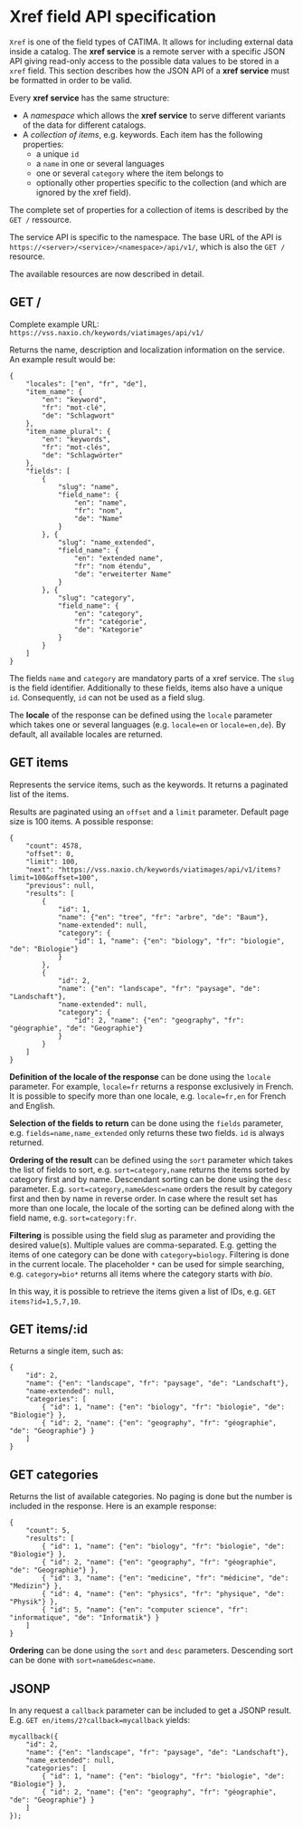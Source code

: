 # Xref field API specification

`Xref` is one of the field types of CATIMA. It allows for including external data inside a catalog. The **xref service** is a remote server with a specific JSON API giving read-only access to the possible data values to be stored in a `xref` field. This section describes how the JSON API of a **xref service** must be formatted in order to be valid.

Every **xref service** has the same structure:

- A *namespace* which allows the **xref service** to serve different variants of the data for different catalogs.
- A *collection of items*, e.g. keywords. Each item has the following properties:
	- a unique `id`
	- a `name` in one or several languages
	- one or several `category` where the item belongs to
	- optionally other properties specific to the collection (and which are ignored by the xref field).

The complete set of properties for a collection of items is described by the `GET /` ressource.

The service API is specific to the namespace. The base URL of the API is `https://<server>/<service>/<namespace>/api/v1/`, which is also the `GET / ` resource.

The available resources are now described in detail.

## GET /

Complete example URL: 
`https://vss.naxio.ch/keywords/viatimages/api/v1/`

Returns the name, description and localization information on the service. An example result would be:

	{
		"locales": ["en", "fr", "de"],
		"item_name": {
			"en": "keyword",
			"fr": "mot-clé",
			"de": "Schlagwort"
		},
		"item_name_plural": {
			"en": "keywords",
			"fr": "mot-clés",
			"de": "Schlagwörter"
		},
		"fields": [
			{
				"slug": "name",
				"field_name": {
					"en": "name",
					"fr": "nom",
					"de": "Name"
				}
			}, {
				"slug": "name_extended",
				"field_name": {
					"en": "extended name",
					"fr": "nom étendu",
					"de": "erweiterter Name"
				}
			}, {
				"slug": "category",
				"field_name": {
					"en": "category",
					"fr": "catégorie",
					"de": "Kategorie"
				}
			}
		]
	}

The fields `name` and `category` are mandatory parts of a xref service. The `slug` is the field identifier. Additionally to these fields, items also have a unique `id`. Consequently, `id` can not be used as a field slug.

The **locale** of the response can be defined using the `locale` parameter which takes one or several languages (e.g. `locale=en` or `locale=en,de`). By default, all available locales are returned.


## GET items

Represents the service items, such as the keywords. It returns a paginated list of the items. 

Results are paginated using an `offset` and a `limit` parameter.
Default page size is 100 items. A possible response:

	{
		"count": 4578,
		"offset": 0,
		"limit": 100,
		"next": "https://vss.naxio.ch/keywords/viatimages/api/v1/items?limit=100&offset=100",
		"previous": null,
		"results": [
			{
				"id": 1,
				"name": {"en": "tree", "fr": "arbre", "de": "Baum"},
				"name-extended": null,
				"category": {
					"id": 1, "name": {"en": "biology", "fr": "biologie", "de": "Biologie"}
				}
			},
			{
				"id": 2,
				"name": {"en": "landscape", "fr": "paysage", "de": "Landschaft"},
				"name-extended": null,
				"category": {
					"id": 2, "name": {"en": "geography", "fr": "géographie", "de": "Geographie"}
				}
			}
		]
	}

**Definition of the locale of the response** can be done using the `locale` parameter. For example, `locale=fr` returns a response exclusively in French. It is possible to specify more than one locale, e.g. `locale=fr,en` for French and English.

**Selection of the fields to return** can be done using the `fields` parameter, e.g. `fields=name,name_extended` only returns these two fields. `id` is always returned.

**Ordering of the result** can be defined using the `sort` parameter which takes the list of fields to sort, e.g. `sort=category,name` returns the items sorted by category first and by name. Descendant sorting can be done using the `desc` parameter. E.g. `sort=category,name&desc=name` orders the result by category first and then by name in reverse order. In case where the result set has more than one locale, the locale of the sorting can be defined along with the field name, e.g. `sort=category:fr`.

**Filtering** is possible using the field slug as parameter and providing the desired value(s). Multiple values are comma-separated. E.g. getting the items of one category can be done with `category=biology`. Filtering is done in the current locale. The placeholder `*` can be used for simple searching, e.g. `category=bio*` returns all items where the category starts with *bio*.

In this way, it is possible to retrieve the items given a list of IDs, e.g. `GET items?id=1,5,7,10`.


## GET items/:id

Returns a single item, such as:

	{
		"id": 2,
		"name": {"en": "landscape", "fr": "paysage", "de": "Landschaft"},
		"name-extended": null,
		"categories": [
			{ "id": 1, "name": {"en": "biology", "fr": "biologie", "de": "Biologie"} },
			{ "id": 2, "name": {"en": "geography", "fr": "géographie", "de": "Geographie"} }
		]
	}


## GET categories

Returns the list of available categories. No paging is done but the number is included in the response. Here is an example response:

	{
		"count": 5,
		"results": [
			{ "id": 1, "name": {"en": "biology", "fr": "biologie", "de": "Biologie"} },
			{ "id": 2, "name": {"en": "geography", "fr": "géographie", "de": "Geographie"} },
			{ "id": 3, "name": {"en": "medicine", "fr": "médicine", "de": "Medizin"} },
			{ "id": 4, "name": {"en": "physics", "fr": "physique", "de": "Physik"} },
			{ "id": 5, "name": {"en": "computer science", "fr": "informatique", "de": "Informatik"} }
		]
	}

**Ordering** can be done using the `sort` and `desc` parameters. Descending sort can be done with `sort=name&desc=name`.


## JSONP

In any request a `callback` parameter can be included to get a JSONP result. E.g. `GET en/items/2?callback=mycallback` yields:

	mycallback({
		"id": 2,
		"name": {"en": "landscape", "fr": "paysage", "de": "Landschaft"},
		"name_extended": null,
		"categories": [
			{ "id": 1, "name": {"en": "biology", "fr": "biologie", "de": "Biologie"} },
			{ "id": 2, "name": {"en": "geography", "fr": "géographie", "de": "Geographie"} }
		]
	});

